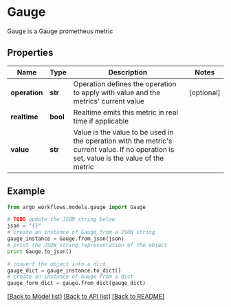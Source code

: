 # Gauge

Gauge is a Gauge prometheus metric

## Properties

Name | Type | Description | Notes
------------ | ------------- | ------------- | -------------
**operation** | **str** | Operation defines the operation to apply with value and the metrics&#39; current value | [optional] 
**realtime** | **bool** | Realtime emits this metric in real time if applicable | 
**value** | **str** | Value is the value to be used in the operation with the metric&#39;s current value. If no operation is set, value is the value of the metric | 

## Example

```python
from argo_workflows.models.gauge import Gauge

# TODO update the JSON string below
json = "{}"
# create an instance of Gauge from a JSON string
gauge_instance = Gauge.from_json(json)
# print the JSON string representation of the object
print Gauge.to_json()

# convert the object into a dict
gauge_dict = gauge_instance.to_dict()
# create an instance of Gauge from a dict
gauge_form_dict = gauge.from_dict(gauge_dict)
```
[[Back to Model list]](../README.md#documentation-for-models) [[Back to API list]](../README.md#documentation-for-api-endpoints) [[Back to README]](../README.md)


